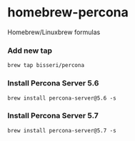 # homebrew-percona
Homebrew/Linuxbrew formulas

### Add new tap
```
brew tap bisseri/percona
```

### Install Percona Server 5.6
```
brew install percona-server@5.6 -s 
```

### Install Percona Server 5.7
```
brew install percona-server@5.7 -s
```

